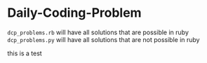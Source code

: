 # Daily-Coding-Problem
`dcp_problems.rb` will have all solutions that are possible in ruby
`dcp_problems.py` will have all solutions that are not possible in ruby


this is a test
